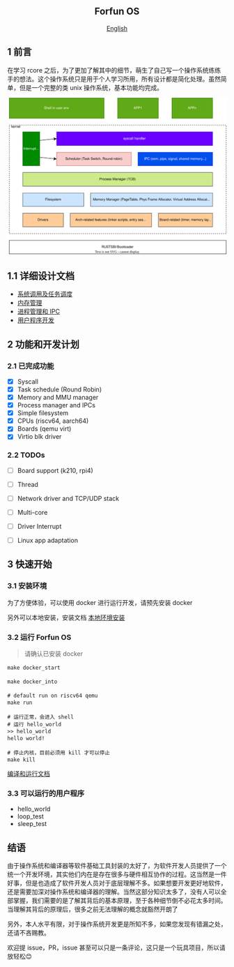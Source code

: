 <h2 align="center">Forfun OS</h2>

<p align="center">
   <a href="README.md">English</a>
</p>

## 1 前言

在学习 rcore 之后，为了更加了解其中的细节，萌生了自己写一个操作系统练练手的想法。这个操作系统只是用于个人学习所用，所有设计都是简化处理。虽然简单，但是一个完整的类 unix 操作系统，基本功能均完成。

<img src="./drawio/architecture.svg" alt="项目架构"/>

## 1.1 详细设计文档

- [系统调用及任务调度](./doc/cn/syscall.md)
- [内存管理](./doc/cn/memory.md)
- [进程管理和 IPC](./doc/cn/process.md)
- [用户程序开发](./doc/cn/user.md)

## 2 功能和开发计划

### 2.1 已完成功能

* [x] Syscall
* [x] Task schedule (Round Robin)
* [x] Memory and MMU manager
* [x] Process manager and IPCs
* [x] Simple filesystem
* [x] CPUs (riscv64, aarch64)
* [x] Boards (qemu virt)
* [x] Virtio blk driver

### 2.2 TODOs

* [ ] Board support (k210, rpi4)
* [ ] Thread
* [ ] Network driver and TCP/UDP stack
* [ ] Multi-core
* [ ] Driver Interrupt
* [ ] Linux app adaptation


## 3 快速开始

### 3.1 安装环境

为了方便体验，可以使用 docker 进行运行开发，请预先安装 docker 

另外可以本地安装，安装文档 [本地环境安装](./doc/cn/install.md)

### 3.2 运行 Forfun OS

> 请确认已安装 docker

```
make docker_start

make docker_into

# default run on riscv64 qemu
make run

# 运行正常，会进入 shell
# 运行 hello_world
>> hello_world
hello world!

# 停止内核，目前必须用 kill 才可以停止
make kill
```

[编译和运行文档](./doc/cn/startup.md)

### 3.3 可以运行的用户程序

- hello_world
- loop_test
- sleep_test

## 结语

由于操作系统和编译器等软件基础工具封装的太好了，为软件开发人员提供了一个统一个开发环境，其实他们内在是存在很多与硬件相互协作的过程。这当然是一件好事，但是也造成了软件开发人员对于底层理解不多。如果想要开发更好地软件，还是需要加深对操作系统和编译器的理解。当然这部分知识太多了，没有人可以全部掌握，我们需要的是了解其背后的基本原理，至于各种细节倒不必花太多时间。当理解其背后的原理后，很多之前无法理解的概念就豁然开朗了

另外，本人水平有限，对于操作系统开发更是所知不多，如果您发现有错漏之处，还请不吝赐教。

欢迎提 issue，PR，issue 甚至可以只是一条评论，这只是一个玩具项目，所以请放轻松😊